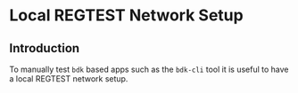 # Local REGTEST Network Setup

## Introduction

To manually test `bdk` based apps such as the `bdk-cli` tool it is useful to have a local REGTEST
network setup.
